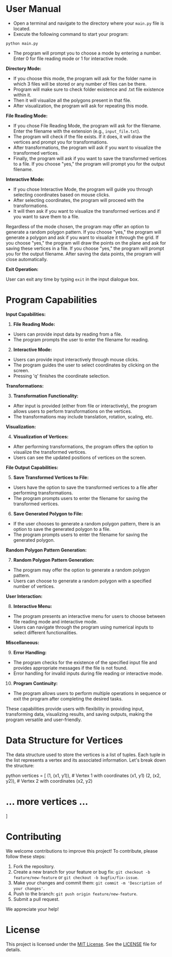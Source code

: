# User Manual

- Open a terminal and navigate to the directory where your `main.py` file is located.
- Execute the following command to start your program:
```
python main.py
```

- The program will prompt you to choose a mode by entering a number. Enter 0 for file reading mode or 1 for interactive mode.

**Directory Mode:**

- If you choose this mode, the program will ask for the folder name in which 3 files will be stored or any number of files can be there.
- Program will make sure to check folder existence and .txt file existence within it.
- Then it will visualize all the polygons present in that file.
- After visualization, the program will ask for repeating this mode.

**File Reading Mode:**

- If you chose File Reading Mode, the program will ask for the filename. Enter the filename with the extension (e.g., `input_file.txt`).
- The program will check if the file exists. If it does, it will draw the vertices and prompt you for transformations.
- After transformations, the program will ask if you want to visualize the transformed vertices.
- Finally, the program will ask if you want to save the transformed vertices to a file. If you choose "yes," the program will prompt you for the output filename.

**Interactive Mode:**

- If you chose Interactive Mode, the program will guide you through selecting coordinates based on mouse clicks.
- After selecting coordinates, the program will proceed with the transformations.
- It will then ask if you want to visualize the transformed vertices and if you want to save them to a file.

Regardless of the mode chosen, the program may offer an option to generate a random polygon pattern.
If you choose "yes," the program will generate a polygon and ask if you want to visualize it through the grid.
If you choose "yes," the program will draw the points on the plane and ask for saving these vertices in a file.
If you choose "yes," the program will prompt you for the output filename. After saving the data points, the program will close automatically.

**Exit Operation:**

User can exit any time by typing `exit` in the input dialogue box.

# Program Capabilities

**Input Capabilities:**

1. **File Reading Mode:**
 - Users can provide input data by reading from a file.
 - The program prompts the user to enter the filename for reading.

2. **Interactive Mode:**
 - Users can provide input interactively through mouse clicks.
 - The program guides the user to select coordinates by clicking on the screen.
 - Pressing 'q' finishes the coordinate selection.

**Transformations:**

3. **Transformation Functionality:**
 - After input is provided (either from file or interactively), the program allows users to perform transformations on the vertices.
 - The transformations may include translation, rotation, scaling, etc.

**Visualization:**

4. **Visualization of Vertices:**
 - After performing transformations, the program offers the option to visualize the transformed vertices.
 - Users can see the updated positions of vertices on the screen.

**File Output Capabilities:**

5. **Save Transformed Vertices to File:**
 - Users have the option to save the transformed vertices to a file after performing transformations.
 - The program prompts users to enter the filename for saving the transformed vertices.

6. **Save Generated Polygon to File:**
 - If the user chooses to generate a random polygon pattern, there is an option to save the generated polygon to a file.
 - The program prompts users to enter the filename for saving the generated polygon.

**Random Polygon Pattern Generation:**

7. **Random Polygon Pattern Generation:**
 - The program may offer the option to generate a random polygon pattern.
 - Users can choose to generate a random polygon with a specified number of vertices.

**User Interaction:**

8. **Interactive Menu:**
 - The program presents an interactive menu for users to choose between file reading mode and interactive mode.
 - Users can navigate through the program using numerical inputs to select different functionalities.

**Miscellaneous:**

9. **Error Handling:**
 - The program checks for the existence of the specified input file and provides appropriate messages if the file is not found.
 - Error handling for invalid inputs during file reading or interactive mode.

10. **Program Continuity:**
  - The program allows users to perform multiple operations in sequence or exit the program after completing the desired tasks.

These capabilities provide users with flexibility in providing input, transforming data, visualizing results, and saving outputs, making the program versatile and user-friendly.

# Data Structure for Vertices

The data structure used to store the vertices is a list of tuples. Each tuple in the list represents a vertex and its associated information. Let's break down the structure:

python
vertices = [
(1, (x1, y1)),  # Vertex 1 with coordinates (x1, y1)
(2, (x2, y2)),  # Vertex 2 with coordinates (x2, y2)
# ... more vertices ...
]

# Contributing

We welcome contributions to improve this project! To contribute, please follow these steps:

1. Fork the repository.
2. Create a new branch for your feature or bug fix: `git checkout -b feature/new-feature` or `git checkout -b bugfix/fix-issue`.
3. Make your changes and commit them: `git commit -m 'Description of your changes'`.
4. Push to the branch: `git push origin feature/new-feature`.
5. Submit a pull request.

We appreciate your help!

# License

This project is licensed under the [MIT License](LICENSE). See the [LICENSE](LICENSE) file for details.


